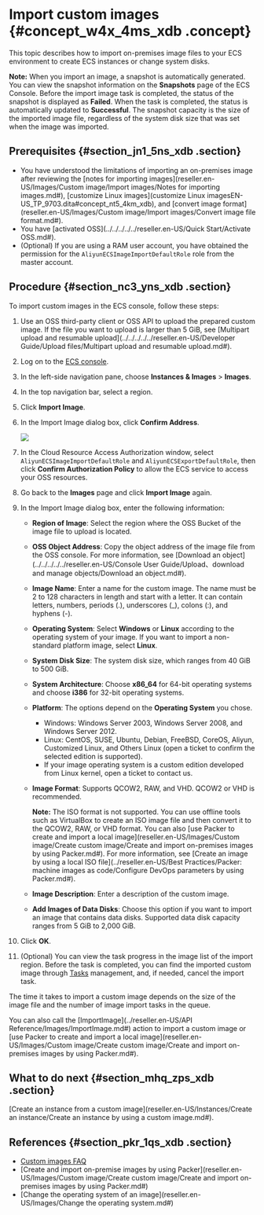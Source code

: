 # Import custom images {#concept_w4x_4ms_xdb .concept}

This topic describes how to import on-premises image files to your ECS environment to create ECS instances or change system disks.

**Note:** When you import an image, a snapshot is automatically generated. You can view the snapshot information on the **Snapshots** page of the ECS Console. Before the import image task is completed, the status of the snapshot is displayed as **Failed**. When the task is completed, the status is automatically updated to **Successful**. The snapshot capacity is the size of the imported image file, regardless of the system disk size that was set when the image was imported.

## Prerequisites {#section_jn1_5ns_xdb .section}

-   You have understood the limitations of importing an on-premises image after reviewing the [notes for importing images](reseller.en-US/Images/Custom image/Import images/Notes for importing images.md#), [customize Linux images](customize Linux imagesEN-US_TP_9703.dita#concept_nt5_4km_xdb), and [convert image format](reseller.en-US/Images/Custom image/Import images/Convert image file format.md#).
-   You have [activated OSS](../../../../../reseller.en-US/Quick Start/Activate OSS.md#).
-   \(Optional\) If you are using a RAM user account, you have obtained the permission for the `AliyunECSImageImportDefaultRole` role from the master account.

## Procedure {#section_nc3_yns_xdb .section}

To import custom images in the ECS console, follow these steps:

1.  Use an OSS third-party client or OSS API to upload the prepared custom image. If the file you want to upload is larger than 5 GiB, see [Multipart upload and resumable upload](../../../../../reseller.en-US/Developer Guide/Upload files/Multipart upload and resumable upload.md#).
2.  Log on to the [ECS console](https://partners-intl.console.aliyun.com/#/ecs).
3.  In the left-side navigation pane, choose **Instances & Images** \> **Images**.
4.  In the top navigation bar, select a region.
5.  Click **Import Image**.
6.  In the Import Image dialog box, click **Confirm Address**.

    ![](http://static-aliyun-doc.oss-cn-hangzhou.aliyuncs.com/assets/img/9706/15661819657027_en-US.png)

7.  In the Cloud Resource Access Authorization window, select `AliyunECSImageImportDefaultRole` and `AliyunECSExportDefaultRole`, then click **Confirm Authorization Policy** to allow the ECS service to access your OSS resources.
8.  Go back to the **Images** page and click **Import Image** again.
9.  In the Import Image dialog box, enter the following information:
    -   **Region of Image**: Select the region where the OSS Bucket of the image file to upload is located.
    -   **OSS Object Address**: Copy the object address of the image file from the OSS console. For more information, see [Download an object](../../../../../reseller.en-US/Console User Guide/Upload、download and manage objects/Download an object.md#).
    -   **Image Name**: Enter a name for the custom image. The name must be 2 to 128 characters in length and start with a letter. It can contain letters, numbers, periods \(.\), underscores \(\_\), colons \(:\), and hyphens \(-\).
    -   **Operating System**: Select **Windows** or **Linux** according to the operating system of your image. If you want to import a non-standard platform image, select **Linux**.
    -   **System Disk Size**: The system disk size, which ranges from 40 GiB to 500 GiB.
    -   **System Architecture**: Choose **x86\_64** for 64-bit operating systems and choose **i386** for 32-bit operating systems.
    -   **Platform**: The options depend on the **Operating System** you chose.
        -   Windows: Windows Server 2003, Windows Server 2008, and Windows Server 2012.
        -   Linux: CentOS, SUSE, Ubuntu, Debian, FreeBSD, CoreOS, Aliyun, Customized Linux, and Others Linux \(open a ticket to confirm the selected edition is supported\).
        -   If your image operating system is a custom edition developed from Linux kernel, open a ticket to contact us.
    -   **Image Format**: Supports QCOW2, RAW, and VHD. QCOW2 or VHD is recommended.

        **Note:** The ISO format is not supported. You can use offline tools such as VirtualBox to create an ISO image file and then convert it to the QCOW2, RAW, or VHD format. You can also [use Packer to create and import a local image](reseller.en-US/Images/Custom image/Create custom image/Create and import on-premises images by using Packer.md#). For more information, see [Create an image by using a local ISO file](../reseller.en-US/Best Practices/Packer: machine images as code/Configure DevOps parameters by using Packer.md#).

    -   **Image Description**: Enter a description of the custom image.
    -   **Add Images of Data Disks**: Choose this option if you want to import an image that contains data disks. Supported data disk capacity ranges from 5 GiB to 2,000 GiB.
10. Click **OK**.
11. \(Optional\) You can view the task progress in the image list of the import region. Before the task is completed, you can find the imported custom image through [Tasks](https://partners-intl.console.aliyun.com/#/ecs/task/region/) management, and, if needed, cancel the import task.

The time it takes to import a custom image depends on the size of the image file and the number of image import tasks in the queue.

You can also call the [ImportImage](../reseller.en-US/API Reference/Images/ImportImage.md#) action to import a custom image or [use Packer to create and import a local image](reseller.en-US/Images/Custom image/Create custom image/Create and import on-premises images by using Packer.md#).

## What to do next {#section_mhq_zps_xdb .section}

[Create an instance from a custom image](reseller.en-US/Instances/Create an instance/Create an instance by using a custom image.md#).

## References {#section_pkr_1qs_xdb .section}

-   [Custom images FAQ](https://partners-intl.aliyun.com/help/faq-detail/40549.htm)
-   [Create and import on-premise images by using Packer](reseller.en-US/Images/Custom image/Create custom image/Create and import on-premises images by using Packer.md#)
-   [Change the operating system of an image](reseller.en-US/Images/Change the operating system.md#)

